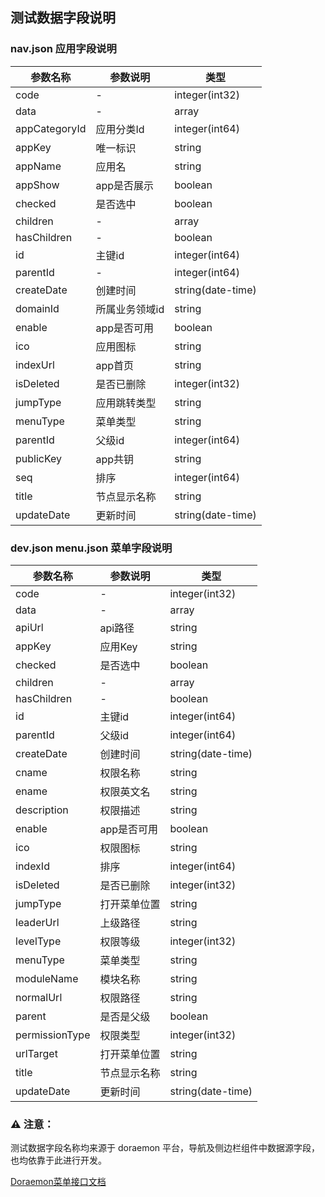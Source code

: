 ## 测试数据字段说明

### nav.json 应用字段说明

| 参数名称 | 参数说明 | 类型 |
| - | - | - |
| code | - | integer(int32) |
| data | - | array |
| appCategoryId | 应用分类Id | 	integer(int64) |
| appKey | 唯一标识 | string |
| appName | 应用名 | string |
| appShow | app是否展示 | boolean |
| checked | 是否选中 | boolean |
| children | - | array |
| hasChildren | - | boolean |
| id | 主键id | integer(int64) |
| parentId | - | integer(int64) |
| createDate | 创建时间 | string(date-time) |
| domainId | 所属业务领域id | string |
| enable | app是否可用 | boolean |
| ico | 应用图标 | string |
| indexUrl | app首页 | string |
| isDeleted | 是否已删除 | integer(int32) |
| jumpType | 应用跳转类型 | string |
| menuType | 菜单类型 | string |
| parentId | 父级id | integer(int64) |
| publicKey | app共钥 | string |
| seq | 排序 | integer(int64) |
| title | 节点显示名称 | string |
| updateDate | 更新时间 | string(date-time) |




### dev.json menu.json 菜单字段说明
| 参数名称 | 参数说明 | 类型 |
| - | - | - |
| code | - | integer(int32) |
| data | - | array |
| apiUrl | api路径 | string |
| appKey | 应用Key | string |
| checked | 是否选中 | boolean |
| children | - | array |
| hasChildren | - | boolean |
| id | 主键id | integer(int64) |
| parentId | 父级id | integer(int64) |
| createDate | 创建时间 | string(date-time) |
| cname | 权限名称 | string |
| ename | 权限英文名 | string |
| description | 权限描述 | string |
| enable | app是否可用 | boolean |
| ico | 权限图标 | string |
| indexId | 排序 | integer(int64) |
| isDeleted | 是否已删除 | integer(int32) |
| jumpType | 打开菜单位置 | string |
| leaderUrl | 上级路径 | string |
| levelType | 权限等级 | integer(int32) |
| menuType | 菜单类型 | string |
| moduleName | 模块名称 | string |
| normalUrl | 权限路径 | string |
| parent | 是否是父级 | boolean |
| permissionType | 权限类型 | integer(int32) |
| urlTarget | 打开菜单位置 | string |
| title | 节点显示名称 | string |
| updateDate | 更新时间 | string(date-time) |

### ⚠️ 注意：
测试数据字段名称均来源于 doraemon 平台，导航及侧边栏组件中数据源字段，也均依靠于此进行开发。

[Doraemon菜单接口文档](https://www.yuque.com/docs/share/2b66df9b-e2f1-49ba-ab44-855d63c1093d?#)
